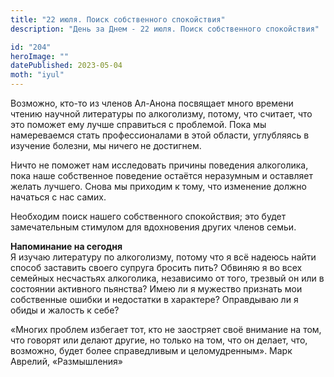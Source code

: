 ```yaml
---
title: "22 июля. Поиск собственного спокойствия"
description: "День за Днем - 22 июля. Поиск собственного спокойствия"

id: "204"
heroImage: ""
datePublished: 2023-05-04
moth: "iyul"
---
```


Возможно, кто-то из членов Ал-Анона посвящает много времени чтению научной
литературы по алкоголизму, потому, что считает, что это поможет ему лучше
справиться с проблемой. Пока мы намереваемся стать профессионалами в этой
области, углубляясь в изучение болезни, мы ничего не достигнем.

Ничто не поможет нам исследовать причины поведения алкоголика, пока наше
собственное поведение остаётся неразумным и оставляет желать лучшего. Снова мы
приходим к тому, что изменение должно начаться с нас самих.

Необходим поиск нашего собственного спокойствия; это будет замечательным
стимулом для вдохновения других членов семьи.

**Напоминание на сегодня**  
Я изучаю литературу по алкоголизму, потому что я всё надеюсь найти способ
заставить своего супруга бросить пить? Обвиняю я во всех семейных несчастьях
алкоголика, независимо от того, трезвый он или в состоянии активного пьянства?
Имею ли я мужество признать мои собственные ошибки и недостатки в характере?
Оправдываю ли я обиды и жалость к себе?

«Многих проблем избегает тот, кто не заостряет своё внимание на том, что
говорят или делают другие, но только на том, что он делает, что, возможно,
будет более справедливым и целомудренным». Марк Аврелий, «Размышления»
